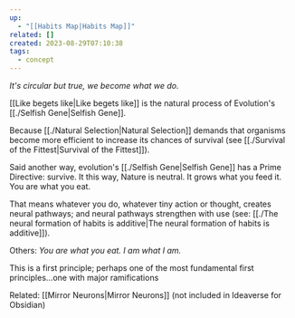 ```yaml
---
up:
  - "[[Habits Map|Habits Map]]"
related: []
created: 2023-08-29T07:10:38
tags:
  - concept
---
```

 *It's circular but true, we become what we do.*

[[Like begets like|Like begets like]] is the natural process of Evolution's [[./Selfish Gene|Selfish Gene]]. 

Because [[./Natural Selection|Natural Selection]] demands that organisms become more efficient to increase its chances of survival (see [[./Survival of the Fittest|Survival of the Fittest]]). 

Said another way, evolution's [[./Selfish Gene|Selfish Gene]] has a Prime Directive: survive. It this way, Nature is neutral. It grows what you feed it. You are what you eat. 

That means whatever you do, whatever tiny action or thought, creates neural pathways; and neural pathways strengthen with use (see: [[./The neural formation of habits is additive|The neural formation of habits is additive]]).

Others: *You are what you eat. I am what I am.*

This is a first principle; perhaps one of the most fundamental first principles…one with major ramifications 

Related: [[Mirror Neurons|Mirror Neurons]] (not included in Ideaverse for Obsidian)

